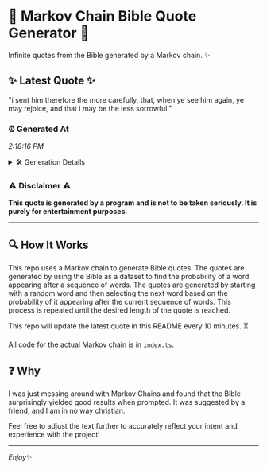 # 📖 Markov Chain Bible Quote Generator 📖

Infinite quotes from the Bible generated by a Markov chain. ✨

## ✨ Latest Quote ✨
"i sent him therefore the more carefully, that, when ye see him again, ye may rejoice, and that i may be the less sorrowful."

### ⏰ Generated At
*2:18:16 PM*

<details>
    <summary>🛠️ Generation Details</summary>
    <p>
        <strong>🌱 Seed:</strong> i<br>
        <strong>🔄 Iterations:</strong> 23<br>
        <strong>📜 Context History:</strong><br>[ i ]: sent<br>[ i, sent ]: him<br>[ i, sent, him ]: therefore<br>[ i, sent, him, therefore ]: the<br>[ i, sent, him, therefore, the ]: more<br>[ i, sent, him, therefore, the, more ]: carefully,<br>[ sent, him, therefore, the, more, carefully, ]: that,<br>[ him, therefore, the, more, carefully,, that, ]: when<br>[ therefore, the, more, carefully,, that,, when ]: ye<br>[ the, more, carefully,, that,, when, ye ]: see<br>[ more, carefully,, that,, when, ye, see ]: him<br>[ carefully,, that,, when, ye, see, him ]: again,<br>[ that,, when, ye, see, him, again, ]: ye<br>[ when, ye, see, him, again,, ye ]: may<br>[ ye, see, him, again,, ye, may ]: rejoice,<br>[ see, him, again,, ye, may, rejoice, ]: and<br>[ him, again,, ye, may, rejoice,, and ]: that<br>[ again,, ye, may, rejoice,, and, that ]: i<br>[ ye, may, rejoice,, and, that, i ]: may<br>[ may, rejoice,, and, that, i, may ]: be<br>[ rejoice,, and, that, i, may, be ]: the<br>[ and, that, i, may, be, the ]: less<br>[ that, i, may, be, the, less ]: sorrowful.<br>
    </p>
</details>

### ⚠️ Disclaimer ⚠️
**This quote is generated by a program and is not to be taken seriously. It is purely for entertainment purposes.**

---

## 🔍 How It Works

This repo uses a Markov chain to generate Bible quotes. The quotes are generated by using the Bible as a dataset to find the probability of a word appearing after a sequence of words. The quotes are generated by starting with a random word and then selecting the next word based on the probability of it appearing after the current sequence of words. This process is repeated until the desired length of the quote is reached.

This repo will update the latest quote in this README every 10 minutes. ⏳

All code for the actual Markov chain is in `index.ts`.

## ❓ Why

I was just messing around with Markov Chains and found that the Bible surprisingly yielded good results when prompted. 
It was suggested by a friend, and I am in no way christian.

Feel free to adjust the text further to accurately reflect your intent and experience with the project!

---

*Enjoy*✨
